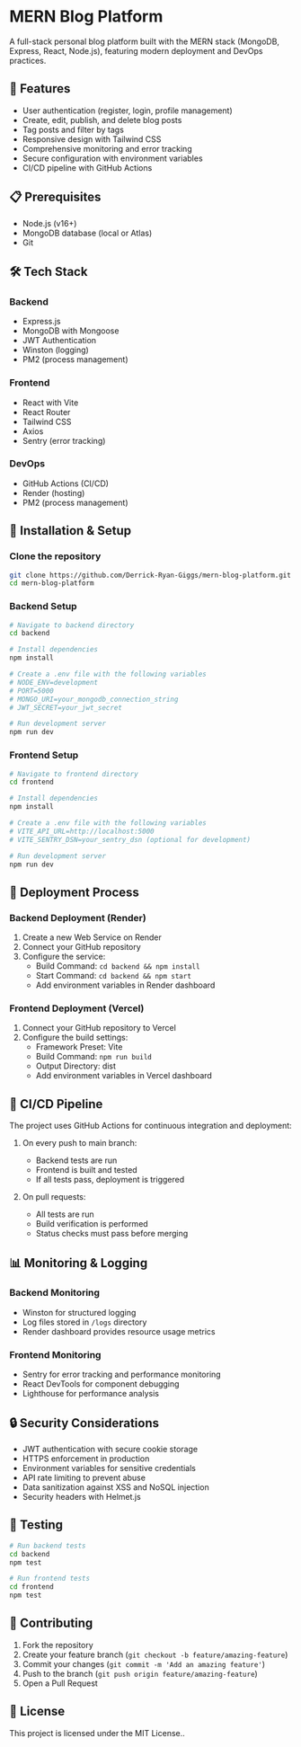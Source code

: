 # MERN Blog Platform

A full-stack personal blog platform built with the MERN stack (MongoDB, Express, React, Node.js), featuring modern deployment and DevOps practices.

## 🚀 Features

- User authentication (register, login, profile management)
- Create, edit, publish, and delete blog posts
- Tag posts and filter by tags
- Responsive design with Tailwind CSS
- Comprehensive monitoring and error tracking
- Secure configuration with environment variables
- CI/CD pipeline with GitHub Actions

## 📋 Prerequisites

- Node.js (v16+)
- MongoDB database (local or Atlas)
- Git

## 🛠️ Tech Stack

### Backend
- Express.js
- MongoDB with Mongoose
- JWT Authentication
- Winston (logging)
- PM2 (process management)

### Frontend
- React with Vite
- React Router
- Tailwind CSS
- Axios
- Sentry (error tracking)

### DevOps
- GitHub Actions (CI/CD)
- Render (hosting)
- PM2 (process management)

## 🔧 Installation & Setup

### Clone the repository

```bash
git clone https://github.com/Derrick-Ryan-Giggs/mern-blog-platform.git
cd mern-blog-platform
```

### Backend Setup

```bash
# Navigate to backend directory
cd backend

# Install dependencies
npm install

# Create a .env file with the following variables
# NODE_ENV=development
# PORT=5000
# MONGO_URI=your_mongodb_connection_string
# JWT_SECRET=your_jwt_secret

# Run development server
npm run dev
```

### Frontend Setup

```bash
# Navigate to frontend directory
cd frontend

# Install dependencies
npm install

# Create a .env file with the following variables
# VITE_API_URL=http://localhost:5000
# VITE_SENTRY_DSN=your_sentry_dsn (optional for development)

# Run development server
npm run dev
```

## 🚢 Deployment Process

### Backend Deployment (Render)

1. Create a new Web Service on Render
2. Connect your GitHub repository
3. Configure the service:
   - Build Command: `cd backend && npm install`
   - Start Command: `cd backend && npm start`
   - Add environment variables in Render dashboard

### Frontend Deployment (Vercel)

1. Connect your GitHub repository to Vercel
2. Configure the build settings:
   - Framework Preset: Vite
   - Build Command: `npm run build`
   - Output Directory: dist
   - Add environment variables in Vercel dashboard

## 🔄 CI/CD Pipeline

The project uses GitHub Actions for continuous integration and deployment:

1. On every push to main branch:
   - Backend tests are run
   - Frontend is built and tested
   - If all tests pass, deployment is triggered

2. On pull requests:
   - All tests are run
   - Build verification is performed
   - Status checks must pass before merging

## 📊 Monitoring & Logging

### Backend Monitoring

- Winston for structured logging
- Log files stored in `/logs` directory
- Render dashboard provides resource usage metrics

### Frontend Monitoring

- Sentry for error tracking and performance monitoring
- React DevTools for component debugging
- Lighthouse for performance analysis

## 🔒 Security Considerations

- JWT authentication with secure cookie storage
- HTTPS enforcement in production
- Environment variables for sensitive credentials
- API rate limiting to prevent abuse
- Data sanitization against XSS and NoSQL injection
- Security headers with Helmet.js

## 🧪 Testing

```bash
# Run backend tests
cd backend
npm test

# Run frontend tests
cd frontend
npm test
```

## 🤝 Contributing

1. Fork the repository
2. Create your feature branch (`git checkout -b feature/amazing-feature`)
3. Commit your changes (`git commit -m 'Add an amazing feature'`)
4. Push to the branch (`git push origin feature/amazing-feature`)
5. Open a Pull Request

## 📜 License

This project is licensed under the MIT License..
